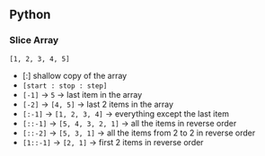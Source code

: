 ## Python 

### Slice Array

`[1, 2, 3, 4, 5]`
- [:] shallow copy of the array
- `[start : stop : step]`
- `[-1]` -> `5` -> last item in the array
- `[-2]` -> `[4, 5]` -> last 2 items in the array
- `[:-1]` -> `[1, 2, 3, 4]` -> everything except the last item
- `[::-1]` -> `[5, 4, 3, 2, 1]` -> all the items in reverse order
- `[::-2]` -> `[5, 3, 1]` -> all the items from 2 to 2 in reverse order
- `[1::-1]` -> `[2, 1]` -> first 2 items in reverse order